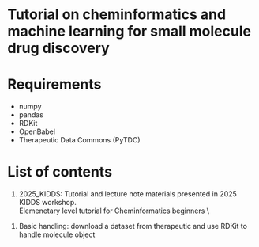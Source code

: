 # Tutorial on cheminformatics and machine learning for small molecule drug discovery


# Requirements
- numpy
- pandas
- RDKit
- OpenBabel
- Therapeutic Data Commons (PyTDC)

# List of contents
1. 2025_KIDDS: Tutorial and lecture note materials presented in 2025 KIDDS workshop. \
  Elemenetary level tutorial for Cheminformatics beginners \
  1) Basic handling: download a dataset from therapeutic and use RDKit to handle molecule object
